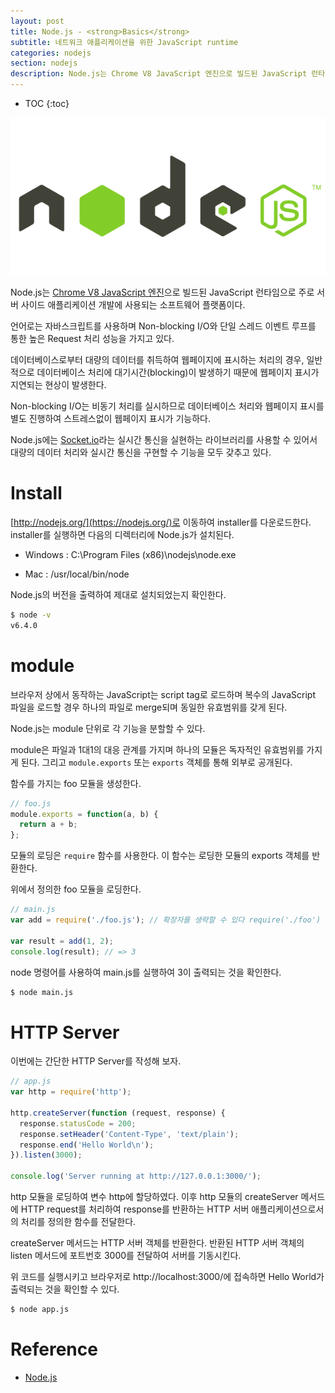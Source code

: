 ```yaml
---
layout: post
title: Node.js - <strong>Basics</strong>
subtitle: 네트워크 애플리케이션을 위한 JavaScript runtime
categories: nodejs
section: nodejs
description: Node.js는 Chrome V8 JavaScript 엔진으로 빌드된 JavaScript 런타임으로 주로 서버 사이드 애플리케이션 개발에 사용되는 소프트웨어 플랫폼이다.
---
```


* TOC
{:toc}

![node-logo](/img/node-logo.png)

Node.js는 [Chrome V8 JavaScript 엔진](https://developers.google.com/v8/)으로 빌드된 JavaScript 런타임으로 주로 서버 사이드 애플리케이션 개발에 사용되는 소프트웨어 플랫폼이다.

언어로는 자바스크립트를 사용하며 Non-blocking I/O와 단일 스레드 이벤트 루프를 통한 높은 Request 처리 성능을 가지고 있다.

데이터베이스로부터 대량의 데이터를 취득하여 웹페이지에 표시하는 처리의 경우, 일반적으로 데이터베이스 처리에 대기시간(blocking)이 발생하기 때문에 웹페이지 표시가 지연되는 현상이 발생한다.

Non-blocking I/O는 비동기 처리를 실시하므로 데이터베이스 처리와 웹페이지 표시를 별도 진행하여 스트레스없이 웹페이지 표시가 기능하다.

Node.js에는 [Socket.io](./nodejs-socketio)라는 실시간 통신을 실현하는 라이브러리를 사용할 수 있어서 대량의 데이터 처리와 실시간 통신을 구현할 수 기능을 모두 갖추고 있다.

# Install

[http://nodejs.org/](https://nodejs.org/)로 이동하여 installer를 다운로드한다. installer를 실행하면 다음의 디렉터리에 Node.js가 설치된다.

- Windows : C:\Program Files (x86)\nodejs\node.exe

- Mac : /usr/local/bin/node

Node.js의 버전을 출력하여 제대로 설치되었는지 확인한다.

```bash
$ node -v
v6.4.0
```

# module

브라우저 상에서 동작하는 JavaScript는 script tag로 로드하며 복수의 JavaScript 파일을 로드할 경우 하나의 파일로 merge되며 동일한 유효범위를 갖게 된다.

Node.js는 module 단위로 각 기능을 분할할 수 있다.

module은 파일과 1대1의 대응 관계를 가지며 하나의 모듈은 독자적인 유효범위를 가지게 된다. 그리고 `module.exports` 또는 `exports` 객체를 통해 외부로 공개된다.

함수를 가지는 foo 모듈을 생성한다.

```javascript
// foo.js
module.exports = function(a, b) {
  return a + b;
};
```

모듈의 로딩은 `require` 함수를 사용한다. 이 함수는 로딩한 모듈의 exports 객체를 반환한다.

위에서 정의한 foo 모듈을 로딩한다.

```javascript
// main.js
var add = require('./foo.js'); // 확장자를 생략할 수 있다 require('./foo')

var result = add(1, 2);
console.log(result); // => 3
```

node 명령어를 사용하여 main.js를 실행하여 3이 출력되는 것을 확인한다.

```bash
$ node main.js
```

# HTTP Server

이번에는 간단한 HTTP Server를 작성해 보자.

```javascript
// app.js
var http = require('http');

http.createServer(function (request, response) {
  response.statusCode = 200;
  response.setHeader('Content-Type', 'text/plain');
  response.end('Hello World\n');
}).listen(3000);

console.log('Server running at http://127.0.0.1:3000/');
```

http 모듈을 로딩하여 변수 http에 할당하였다. 이후 http 모듈의 createServer 메서드에 HTTP request를 처리하여 response를 반환하는 HTTP 서버 애플리케이션으로서의 처리를 정의한 함수를 전달한다.

createServer 메서드는 HTTP 서버 객체를 반환한다. 반환된 HTTP 서버 객체의 listen 메서드에 포트번호 3000를 전달하여 서버를 기동시킨다.

위 코드를 실행시키고 브라우저로 http://localhost:3000/에 접속하면 Hello World가 출력되는 것을 확인할 수 있다.

```bash
$ node app.js
```

# Reference

* [Node.js](https://nodejs.org/)

